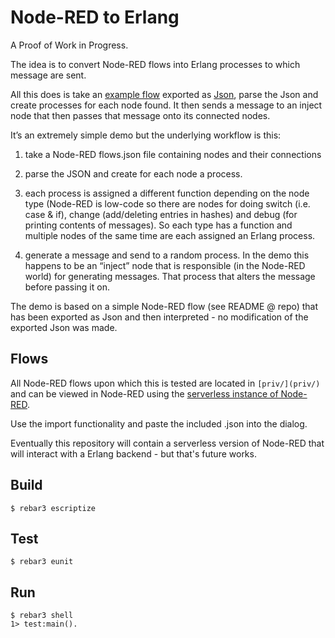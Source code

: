 Node-RED to Erlang
=====

A Proof of Work in Progress.

The idea is to convert Node-RED flows into Erlang processes to which message are sent.

All this does is take an [example flow](https://cdn.flowhub.org/?t=0&fhid=ea246f68766c8630&tk=#flow/ea246f68766c8630) exported as [Json](priv/flow.json), parse the Json and create processes for each node found. It then sends a message to an inject node that then passes that message onto its connected nodes.


It’s an extremely simple demo but the underlying workflow is this:

1. take a Node-RED flows.json file containing nodes and their connections

2. parse the JSON and create for each node a process.

3. each process is assigned a different function depending on the node type (Node-RED is low-code so there are nodes for doing switch (i.e. case & if), change (add/deleting entries in hashes) and debug (for printing contents of messages). So each type has a function and multiple nodes of the same time are each assigned an Erlang process.

4. generate a message and send to a random process. In the demo this happens to be an “inject” node that is responsible (in the Node-RED world) for generating messages. That process that alters the message before passing it on.

The demo is based on a simple Node-RED flow (see README @ repo) that has been exported as Json and then interpreted - no modification of the exported Json was made.

Flows
----

All Node-RED flows upon which this is tested are located in `[priv/](priv/)` and can be viewed in Node-RED using the [serverless instance of Node-RED](https://cdn.flowhub.org).

Use the import functionality and paste the included .json into the dialog.

Eventually this repository will contain a serverless version of Node-RED that will interact with a Erlang backend - but that's future works.

Build
-----

    $ rebar3 escriptize

Test
-----

    $ rebar3 eunit

Run
---

    $ rebar3 shell
    1> test:main().
